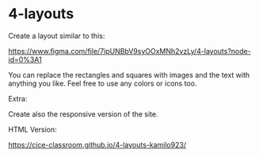 # 4-layouts

Create a layout similar to this:

https://www.figma.com/file/7ipUNBbV9syOOxMNh2vzLy/4-layouts?node-id=0%3A1

You can replace the rectangles and squares with images and the text with anything you like. Feel free to use any colors or icons too.

Extra:

Create also the responsive version of the site.

HTML Version:

https://cice-classroom.github.io/4-layouts-kamilo923/
